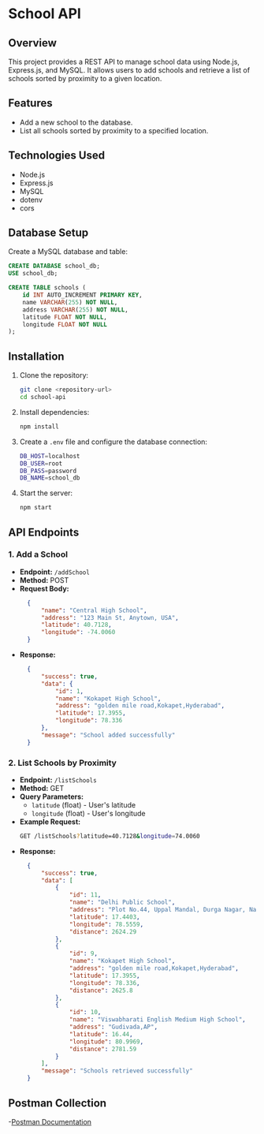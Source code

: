 # School API

## Overview
This project provides a REST API to manage school data using Node.js, Express.js, and MySQL. It allows users to add schools and retrieve a list of schools sorted by proximity to a given location.

## Features
- Add a new school to the database.
- List all schools sorted by proximity to a specified location.

## Technologies Used
- Node.js
- Express.js
- MySQL
- dotenv 
- cors 

## Database Setup
Create a MySQL database and table:

```sql
CREATE DATABASE school_db;
USE school_db;

CREATE TABLE schools (
    id INT AUTO_INCREMENT PRIMARY KEY,
    name VARCHAR(255) NOT NULL,
    address VARCHAR(255) NOT NULL,
    latitude FLOAT NOT NULL,
    longitude FLOAT NOT NULL
);
```

## Installation
1. Clone the repository:
   ```sh
   git clone <repository-url>
   cd school-api
   ```
2. Install dependencies:
   ```sh
   npm install
   ```
3. Create a `.env` file and configure the database connection:
   ```sh
   DB_HOST=localhost
   DB_USER=root
   DB_PASS=password
   DB_NAME=school_db
   ```
4. Start the server:
   ```sh
   npm start
   ```

## API Endpoints

### 1. Add a School
- **Endpoint:** `/addSchool`
- **Method:** POST
- **Request Body:**
  ```json
    {
        "name": "Central High School",
        "address": "123 Main St, Anytown, USA",
        "latitude": 40.7128,
        "longitude": -74.0060
    }
  ```
- **Response:**
  ```json
    {
        "success": true,
        "data": {
            "id": 1,
            "name": "Kokapet High School",
            "address": "golden mile road,Kokapet,Hyderabad",
            "latitude": 17.3955,
            "longitude": 78.336
        },
        "message": "School added successfully"
    }
  ```

### 2. List Schools by Proximity
- **Endpoint:** `/listSchools`
- **Method:** GET
- **Query Parameters:**
  - `latitude` (float) - User's latitude
  - `longitude` (float) - User's longitude
- **Example Request:**
  ```sh
  GET /listSchools?latitude=40.7128&longitude=74.0060
  ```
- **Response:**
  ```json
    {
        "success": true,
        "data": [
            {
                "id": 11,
                "name": "Delhi Public School",
                "address": "Plot No.44, Uppal Mandal, Durga Nagar, Nacharam, Hyderabad, Secunderabad, Telangana 500076",
                "latitude": 17.4403,
                "longitude": 78.5559,
                "distance": 2624.29
            },
            {
                "id": 9,
                "name": "Kokapet High School",
                "address": "golden mile road,Kokapet,Hyderabad",
                "latitude": 17.3955,
                "longitude": 78.336,
                "distance": 2625.8
            },
            {
                "id": 10,
                "name": "Viswabharati English Medium High School",
                "address": "Gudivada,AP",
                "latitude": 16.44,
                "longitude": 80.9969,
                "distance": 2781.59
            }
        ],
        "message": "Schools retrieved successfully"
    }
  ```

## Postman Collection
-[Postman Documentation](https://documenter.getpostman.com/view/42416029/2sAYk8wPKB)
